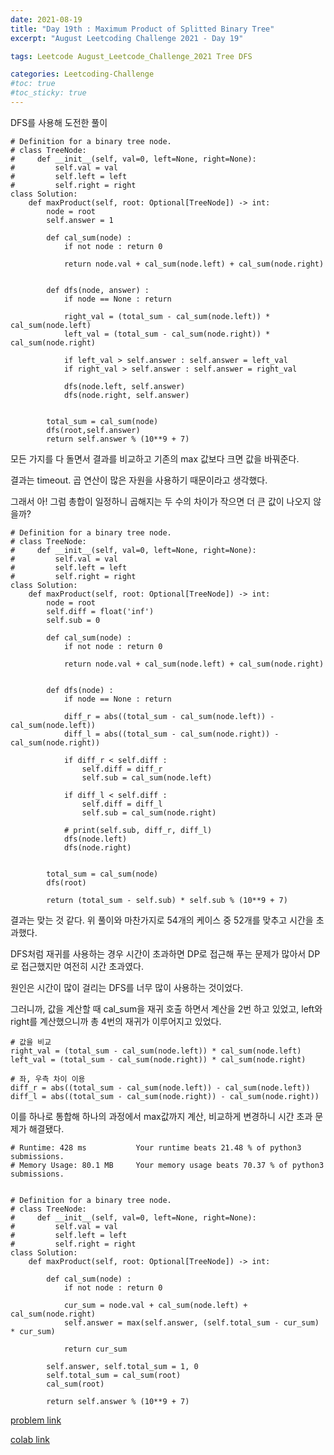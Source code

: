 ```yaml
---
date: 2021-08-19
title: "Day 19th : Maximum Product of Splitted Binary Tree"
excerpt: "August Leetcoding Challenge 2021 - Day 19"

tags: Leetcode August_Leetcode_Challenge_2021 Tree DFS

categories: Leetcoding-Challenge
#toc: true
#toc_sticky: true
---
```


DFS를 사용해 도전한 풀이

```
# Definition for a binary tree node.
# class TreeNode:
#     def __init__(self, val=0, left=None, right=None):
#         self.val = val
#         self.left = left
#         self.right = right
class Solution:
    def maxProduct(self, root: Optional[TreeNode]) -> int:
        node = root
        self.answer = 1
        
        def cal_sum(node) :
            if not node : return 0
            
            return node.val + cal_sum(node.left) + cal_sum(node.right)
        
        
        def dfs(node, answer) :
            if node == None : return
            
            right_val = (total_sum - cal_sum(node.left)) * cal_sum(node.left)
            left_val = (total_sum - cal_sum(node.right)) * cal_sum(node.right)
            
            if left_val > self.answer : self.answer = left_val
            if right_val > self.answer : self.answer = right_val
            
            dfs(node.left, self.answer)
            dfs(node.right, self.answer)
            
        
        total_sum = cal_sum(node)
        dfs(root,self.answer)
        return self.answer % (10**9 + 7)
```

모든 가지를 다 돌면서 결과를 비교하고 기존의 max 값보다 크면 값을 바꿔준다.

결과는 timeout. 곱 연산이 많은 자원을 사용하기 때문이라고 생각했다.

그래서 아! 그럼 총합이 일정하니 곱해지는 두 수의 차이가 작으면 더 큰 값이 나오지 않을까?

```
# Definition for a binary tree node.
# class TreeNode:
#     def __init__(self, val=0, left=None, right=None):
#         self.val = val
#         self.left = left
#         self.right = right
class Solution:
    def maxProduct(self, root: Optional[TreeNode]) -> int:
        node = root
        self.diff = float('inf')
        self.sub = 0
        
        def cal_sum(node) :
            if not node : return 0
            
            return node.val + cal_sum(node.left) + cal_sum(node.right)
        
        
        def dfs(node) :
            if node == None : return
            
            diff_r = abs((total_sum - cal_sum(node.left)) - cal_sum(node.left))
            diff_l = abs((total_sum - cal_sum(node.right)) - cal_sum(node.right))
            
            if diff_r < self.diff : 
                self.diff = diff_r
                self.sub = cal_sum(node.left)
            
            if diff_l < self.diff :
                self.diff = diff_l
                self.sub = cal_sum(node.right)
            
            # print(self.sub, diff_r, diff_l)
            dfs(node.left)
            dfs(node.right)
            
        
        total_sum = cal_sum(node)
        dfs(root)
        
        return (total_sum - self.sub) * self.sub % (10**9 + 7)
```

결과는 맞는 것 같다. 위 풀이와 마찬가지로 54개의 케이스 중 52개를 맞추고 시간을 초과했다.

DFS처럼 재귀를 사용하는 경우 시간이 초과하면 DP로 접근해 푸는 문제가 많아서 DP로 접근했지만 여전히 시간 초과였다.

원인은 시간이 많이 걸리는 DFS를 너무 많이 사용하는 것이었다.

그러니까, 값을 계산할 때 cal_sum을 재귀 호출 하면서 계산을 2번 하고 있었고, left와 right를 계산했으니까 총 4번의 재귀가 이루어지고 있었다.

```
# 값을 비교
right_val = (total_sum - cal_sum(node.left)) * cal_sum(node.left)
left_val = (total_sum - cal_sum(node.right)) * cal_sum(node.right)

# 좌, 우측 차이 이용
diff_r = abs((total_sum - cal_sum(node.left)) - cal_sum(node.left))
diff_l = abs((total_sum - cal_sum(node.right)) - cal_sum(node.right))
```

이를 하나로 통합해 하나의 과정에서 max값까지 계산, 비교하게 변경하니 시간 초과 문제가 해결됐다.


```
# Runtime: 428 ms           Your runtime beats 21.48 % of python3 submissions.
# Memory Usage: 80.1 MB     Your memory usage beats 70.37 % of python3 submissions.


# Definition for a binary tree node.
# class TreeNode:
#     def __init__(self, val=0, left=None, right=None):
#         self.val = val
#         self.left = left
#         self.right = right
class Solution:
    def maxProduct(self, root: Optional[TreeNode]) -> int:
        
        def cal_sum(node) :
            if not node : return 0
            
            cur_sum = node.val + cal_sum(node.left) + cal_sum(node.right)
            self.answer = max(self.answer, (self.total_sum - cur_sum) * cur_sum)
            
            return cur_sum
        
        self.answer, self.total_sum = 1, 0
        self.total_sum = cal_sum(root)
        cal_sum(root)
        
        return self.answer % (10**9 + 7)
```

<script src="https://gist.github.com/1cg2cg3cg/af3898fa153e3baefd4e7a32a1b133f0.js"></script>


[problem link](https://leetcode.com/problems/maximum-product-of-splitted-binary-tree/)

[colab link](https://colab.research.google.com/drive/1GTsdvG55Lh_YT31wgvjLvT0U3zNfa4bW#scrollTo=6s5znC8-Ebht)

